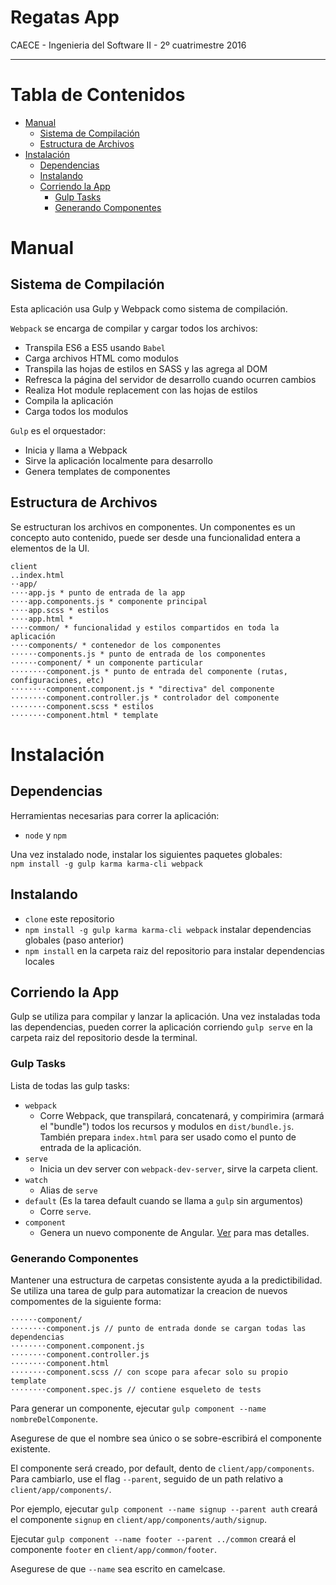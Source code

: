 # Regatas App

CAECE - Ingenieria del Software II - 2º cuatrimestre 2016

___

# Tabla de Contenidos
* [Manual](#manual)
    * [Sistema de Compilación](#sistema-de-compilación)
    * [Estructura de Archivos](#estructura-de-archivos)
* [Instalación](#instalación)
    * [Dependencias](#dependencias)
    * [Instalando](#instalando)
    * [Corriendo la App](#corriendo-la-app)
        * [Gulp Tasks](#gulp-tasks)
		* [Generando Componentes](#generando-componentes)		

# Manual
## Sistema de Compilación
Esta aplicación usa Gulp y Webpack como sistema de compilación.

`Webpack` se encarga de compilar y cargar todos los archivos:
* Transpila ES6 a ES5 usando `Babel`
* Carga archivos HTML como modulos
* Transpila las hojas de estilos en SASS y las agrega al DOM
* Refresca la página del servidor de desarrollo cuando ocurren cambios
* Realiza Hot module replacement con las hojas de estilos
* Compila la aplicación
* Carga todos los modulos

`Gulp` es el orquestador:
* Inicia y llama a Webpack
* Sirve la aplicación localmente para desarrollo
* Genera templates de componentes


## Estructura de Archivos
Se estructuran los archivos en componentes. Un componentes es un concepto auto contenido, puede ser desde una funcionalidad entera a elementos de la UI.

```
client
..index.html
⋅⋅app/
⋅⋅⋅⋅app.js * punto de entrada de la app
⋅⋅⋅⋅app.components.js * componente principal
⋅⋅⋅⋅app.scss * estilos
⋅⋅⋅⋅app.html * 
⋅⋅⋅⋅common/ * funcionalidad y estilos compartidos en toda la aplicación
⋅⋅⋅⋅components/ * contenedor de los componentes
⋅⋅⋅⋅⋅⋅components.js * punto de entrada de los componentes
⋅⋅⋅⋅⋅·component/ * un componente particular
⋅⋅⋅⋅⋅⋅⋅·component.js * punto de entrada del componente (rutas, configuraciones, etc)
⋅⋅⋅⋅⋅⋅⋅·component.component.js * "directiva" del componente
⋅⋅⋅⋅⋅⋅⋅·component.controller.js * controlador del componente
⋅⋅⋅⋅⋅⋅⋅·component.scss * estilos
⋅⋅⋅⋅⋅⋅⋅·component.html * template
```


# Instalación
## Dependencias
Herramientas necesarias para correr la aplicación:
* `node` y `npm`

Una vez instalado node, instalar los siguientes paquetes globales:  
`npm install -g gulp karma karma-cli webpack`

## Instalando
* `clone` este repositorio
* `npm install -g gulp karma karma-cli webpack` instalar dependencias globales (paso anterior)
* `npm install` en la carpeta raiz del repositorio para instalar dependencias locales

## Corriendo la App
Gulp se utiliza para compilar y lanzar la aplicación. Una vez instaladas toda las dependencias, pueden correr la aplicación corriendo `gulp serve` en la carpeta raiz del repositorio desde la terminal.
 
### Gulp Tasks
Lista de todas las gulp tasks:
* `webpack`
  * Corre Webpack, que transpilará, concatenará, y compirimira (armará el "bundle") todos los recursos y modulos en `dist/bundle.js`. También prepara `index.html` para ser usado como el punto de entrada de la aplicación.
* `serve`
  * Inicia un dev server con `webpack-dev-server`, sirve la carpeta client.
* `watch`
  * Alias de `serve`
* `default` (Es la tarea default cuando se llama a `gulp` sin argumentos)
	* Corre `serve`.
* `component`
  * Genera un nuevo componente de Angular. [Ver](#generando-componentes) para mas detalles.
  
### Generando Componentes 
Mantener una estructura de carpetas consistente ayuda a la predictibilidad. Se utiliza una tarea de gulp para automatizar la creacion de nuevos compomentes de la siguiente forma:
```
⋅⋅⋅⋅⋅⋅component/
⋅⋅⋅⋅⋅⋅⋅⋅component.js // punto de entrada donde se cargan todas las dependencias
⋅⋅⋅⋅⋅⋅⋅⋅component.component.js
⋅⋅⋅⋅⋅⋅⋅⋅component.controller.js
⋅⋅⋅⋅⋅⋅⋅⋅component.html
⋅⋅⋅⋅⋅⋅⋅⋅component.scss // con scope para afecar solo su propio template
⋅⋅⋅⋅⋅⋅⋅⋅component.spec.js // contiene esqueleto de tests
```

Para generar un componente, ejecutar `gulp component --name nombreDelComponente`.

Asegurese de que el nombre sea único o se sobre-escribirá el componente existente.

El componente será creado, por default, dento de `client/app/components`. Para cambiarlo, use el flag `--parent`, seguido de un path relativo a `client/app/components/`.

Por ejemplo, ejecutar `gulp component --name signup --parent auth` creará el componente `signup` en `client/app/components/auth/signup`.  

Ejecutar `gulp component --name footer --parent ../common` creará el componente `footer` en `client/app/common/footer`.  

Asegurese de que `--name` sea escrito en camelcase.